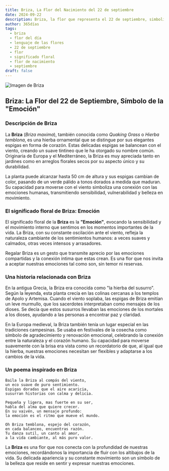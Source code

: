 ```yaml
---
title: Briza, La Flor del Nacimiento del 22 de septiembre
date: 2024-09-22
description: Briza, la flor que representa el 22 de septiembre, simboliza Emoción. Descubre su fascinante historia, significado en el lenguaje de las flores y una poesía que celebra su belleza.
author: 365días
tags:
  - briza
  - flor del día
  - lenguaje de las flores
  - 22 de septiembre
  - flor
  - significado floral
  - flor de nacimiento
  - septiembre
draft: false
---
```



![Imagen de Briza](https://cdn.pixabay.com/photo/2017/06/30/13/13/hjertegrs-2458228_1280.jpg#center)


## Briza: La Flor del 22 de Septiembre, Símbolo de la "Emoción"

### Descripción de Briza

La **Briza** (_Briza maxima_), también conocida como _Quaking Grass_ o _Hierba temblona_, es una hierba ornamental que se distingue por sus elegantes espigas en forma de corazón. Estas delicadas espigas se balancean con el viento, creando un suave tintineo que le ha otorgado su nombre común. Originaria de Europa y el Mediterráneo, la Briza es muy apreciada tanto en jardines como en arreglos florales secos por su aspecto único y su durabilidad.

La planta puede alcanzar hasta 50 cm de altura y sus espigas cambian de color, pasando de un verde pálido a tonos dorados a medida que maduran. Su capacidad para moverse con el viento simboliza una conexión con las emociones humanas, transmitiendo sensibilidad, vulnerabilidad y belleza en movimiento.

### El significado floral de Briza: Emoción

El significado floral de la **Briza** es la **"Emoción"**, evocando la sensibilidad y el movimiento interno que sentimos en los momentos importantes de la vida. La Briza, con su constante oscilación ante el viento, refleja la naturaleza cambiante de los sentimientos humanos: a veces suaves y calmados, otras veces intensos y arrasadores.

Regalar Briza es un gesto que transmite aprecio por las emociones compartidas y la conexión íntima que estas crean. Es una flor que nos invita a aceptar nuestras emociones tal como son, sin temor ni reservas.

### Una historia relacionada con Briza

En la antigua Grecia, la Briza era conocida como "la hierba del susurro". Según la leyenda, esta planta crecía en las colinas cercanas a los templos de Apolo y Artemisa. Cuando el viento soplaba, las espigas de Briza emitían un leve murmullo, que los sacerdotes interpretaban como mensajes de los dioses. Se decía que estos susurros llevaban las emociones de los mortales a los dioses, ayudando a las personas a encontrar paz y claridad.

En la Europa medieval, la Briza también tenía un lugar especial en las tradiciones campesinas. Se usaba en festivales de la cosecha como símbolo de agradecimiento y renovación emocional, celebrando la conexión entre la naturaleza y el corazón humano. Su capacidad para moverse suavemente con la brisa era vista como un recordatorio de que, al igual que la hierba, nuestras emociones necesitan ser flexibles y adaptarse a los cambios de la vida.

### Un poema inspirado en Briza

```
Baila la Briza al compás del viento,  
un eco suave de puro sentimiento.  
Espigas doradas que el aire acaricia,  
susurran historias con calma y delicia.

Pequeña y ligera, mas fuerte en su ser,  
habla del alma que quiere crecer.  
En su vaivén, un mensaje profundo:  
la emoción es el ritmo que mueve el mundo.

Oh Briza temblona, espejo del corazón,  
en cada balanceo, encuentras razón.  
Tu danza sutil, un canto al amor,  
a la vida cambiante, al más puro valor.
```

La **Briza** es una flor que nos conecta con la profundidad de nuestras emociones, recordándonos la importancia de fluir con los altibajos de la vida. Su delicada apariencia y su constante movimiento son un símbolo de la belleza que reside en sentir y expresar nuestras emociones.

